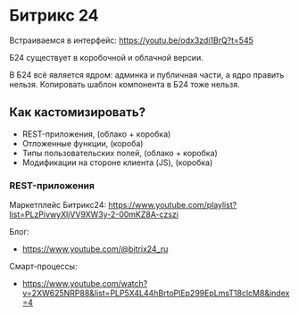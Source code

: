 # Битрикс 24
Встраиваемся в интерфейс: https://youtu.be/odx3zdi1BrQ?t=545

Б24 существует в коробочной и облачной версии.

В Б24 всё является ядром: админка и публичная части, а ядро править нельзя. Копировать шаблон компонента в Б24 тоже нельзя.

## Как кастомизировать?
- REST-приложения, (облако + коробка)
- Отложенные функции, (короба)
- Типы пользовательских полей, (облако + коробка)
- Модификации на стороне клиента (JS), (коробка)

### REST-приложения
Маркетплейс Битрикс24: https://www.youtube.com/playlist?list=PLzPivwyXljVV9XW3y-2-00mKZ8A-czszi

Блог:
- https://www.youtube.com/@bitrix24_ru

Смарт-процессы:
- https://www.youtube.com/watch?v=2XW625NRP88&list=PLP5X4L44hBrtoPlEp299EpLmsT18clcM8&index=4
